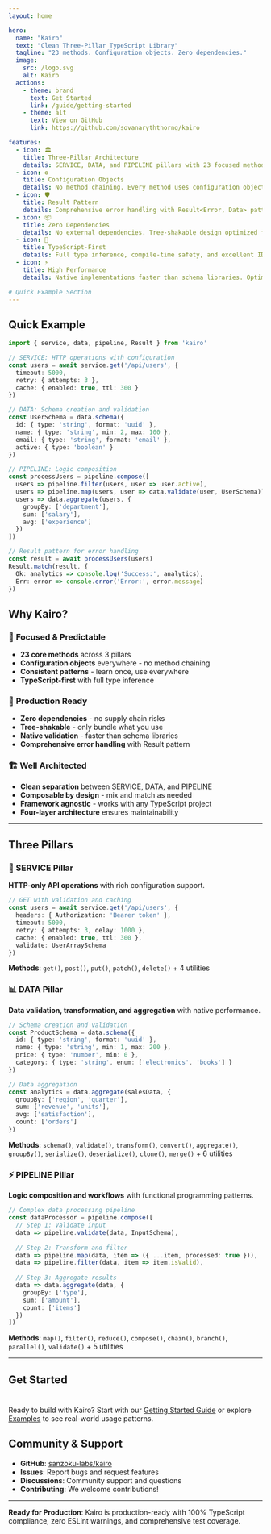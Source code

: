```yaml
---
layout: home

hero:
  name: "Kairo"
  text: "Clean Three-Pillar TypeScript Library"
  tagline: "23 methods. Configuration objects. Zero dependencies."
  image:
    src: /logo.svg
    alt: Kairo
  actions:
    - theme: brand
      text: Get Started
      link: /guide/getting-started
    - theme: alt
      text: View on GitHub
      link: https://github.com/sovanaryththorng/kairo

features:
  - icon: 🏛️
    title: Three-Pillar Architecture
    details: SERVICE, DATA, and PIPELINE pillars with 23 focused methods. Clean separation of concerns with predictable patterns.
  - icon: ⚙️
    title: Configuration Objects
    details: No method chaining. Every method uses configuration objects for maximum flexibility and TypeScript inference.
  - icon: 🛡️
    title: Result Pattern
    details: Comprehensive error handling with Result<Error, Data> pattern. No exceptions, predictable error handling.
  - icon: 📦
    title: Zero Dependencies
    details: No external dependencies. Tree-shakable design optimized for modern JavaScript engines.
  - icon: 🎯
    title: TypeScript-First
    details: Full type inference, compile-time safety, and excellent IDE support with comprehensive JSDoc documentation.
  - icon: ⚡
    title: High Performance
    details: Native implementations faster than schema libraries. Optimized for modern JavaScript engines.

# Quick Example Section
---
```


## Quick Example

```typescript
import { service, data, pipeline, Result } from 'kairo'

// SERVICE: HTTP operations with configuration
const users = await service.get('/api/users', {
  timeout: 5000,
  retry: { attempts: 3 },
  cache: { enabled: true, ttl: 300 }
})

// DATA: Schema creation and validation
const UserSchema = data.schema({
  id: { type: 'string', format: 'uuid' },
  name: { type: 'string', min: 2, max: 100 },
  email: { type: 'string', format: 'email' },
  active: { type: 'boolean' }
})

// PIPELINE: Logic composition
const processUsers = pipeline.compose([
  users => pipeline.filter(users, user => user.active),
  users => pipeline.map(users, user => data.validate(user, UserSchema)),
  users => data.aggregate(users, {
    groupBy: ['department'],
    sum: ['salary'],
    avg: ['experience']
  })
])

// Result pattern for error handling
const result = await processUsers(users)
Result.match(result, {
  Ok: analytics => console.log('Success:', analytics),
  Err: error => console.error('Error:', error.message)
})
```

## Why Kairo?

### 🎯 **Focused & Predictable**
- **23 core methods** across 3 pillars
- **Configuration objects** everywhere - no method chaining
- **Consistent patterns** - learn once, use everywhere
- **TypeScript-first** with full type inference

### 🚀 **Production Ready**
- **Zero dependencies** - no supply chain risks
- **Tree-shakable** - only bundle what you use
- **Native validation** - faster than schema libraries
- **Comprehensive error handling** with Result pattern

### 🏗️ **Well Architected**
- **Clean separation** between SERVICE, DATA, and PIPELINE
- **Composable by design** - mix and match as needed
- **Framework agnostic** - works with any TypeScript project
- **Four-layer architecture** ensures maintainability

---

## Three Pillars

### 🔗 SERVICE Pillar
**HTTP-only API operations** with rich configuration support.

```typescript
// GET with validation and caching
const users = await service.get('/api/users', {
  headers: { Authorization: 'Bearer token' },
  timeout: 5000,
  retry: { attempts: 3, delay: 1000 },
  cache: { enabled: true, ttl: 300 },
  validate: UserArraySchema
})
```

**Methods**: `get()`, `post()`, `put()`, `patch()`, `delete()` + 4 utilities

### 📊 DATA Pillar
**Data validation, transformation, and aggregation** with native performance.

```typescript
// Schema creation and validation
const ProductSchema = data.schema({
  id: { type: 'string', format: 'uuid' },
  name: { type: 'string', min: 1, max: 200 },
  price: { type: 'number', min: 0 },
  category: { type: 'string', enum: ['electronics', 'books'] }
})

// Data aggregation
const analytics = data.aggregate(salesData, {
  groupBy: ['region', 'quarter'],
  sum: ['revenue', 'units'],
  avg: ['satisfaction'],
  count: ['orders']
})
```

**Methods**: `schema()`, `validate()`, `transform()`, `convert()`, `aggregate()`, `groupBy()`, `serialize()`, `deserialize()`, `clone()`, `merge()` + 6 utilities

### ⚡ PIPELINE Pillar
**Logic composition and workflows** with functional programming patterns.

```typescript
// Complex data processing pipeline
const dataProcessor = pipeline.compose([
  // Step 1: Validate input
  data => pipeline.validate(data, InputSchema),
  
  // Step 2: Transform and filter
  data => pipeline.map(data, item => ({ ...item, processed: true })),
  data => pipeline.filter(data, item => item.isValid),
  
  // Step 3: Aggregate results
  data => data.aggregate(data, {
    groupBy: ['type'],
    sum: ['amount'],
    count: ['items']
  })
])
```

**Methods**: `map()`, `filter()`, `reduce()`, `compose()`, `chain()`, `branch()`, `parallel()`, `validate()` + 5 utilities

---

## Get Started

<div class="tip custom-block" style="padding-top: 8px">

Ready to build with Kairo? Start with our [Getting Started Guide](/guide/getting-started) or explore [Examples](/examples/) to see real-world usage patterns.

</div>

## Community & Support

- **GitHub**: [sanzoku-labs/kairo](https://github.com/sanzoku-labs/kairo)
- **Issues**: Report bugs and request features
- **Discussions**: Community support and questions
- **Contributing**: We welcome contributions!

---

<div class="tip custom-block">

**Ready for Production**: Kairo is production-ready with 100% TypeScript compliance, zero ESLint warnings, and comprehensive test coverage.

</div>